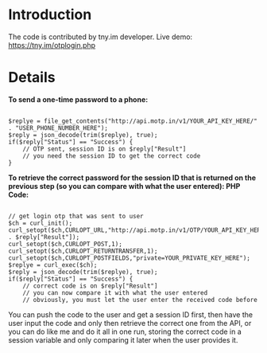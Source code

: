 # Introduction #

The code is contributed by tny.im developer.
Live demo: https://tny.im/otplogin.php

# Details #

**To send a one-time password to a phone:**


```

$replye = file_get_contents("http://api.motp.in/v1/YOUR_API_KEY_HERE/" . "USER_PHONE_NUMBER_HERE");
$reply = json_decode(trim($replye), true);
if($reply["Status"] == "Success") {
    // OTP sent, session ID is on $reply["Result"]
    // you need the session ID to get the correct code
} 

```



**To retrieve the correct password for the session ID that is returned on the previous step (so you can compare with what the user entered):
PHP Code:**



```

// get login otp that was sent to user
$ch = curl_init();
curl_setopt($ch,CURLOPT_URL,"http://api.motp.in/v1/OTP/YOUR_API_KEY_HERE/" . $reply["Result"]);
curl_setopt($ch,CURLOPT_POST,1);
curl_setopt($ch,CURLOPT_RETURNTRANSFER,1);
curl_setopt($ch,CURLOPT_POSTFIELDS,"private=YOUR_PRIVATE_KEY_HERE");
$replye = curl_exec($ch);
$reply = json_decode(trim($replye), true);
if($reply["Status"] == "Success") {
    // correct code is on $reply["Result"]
    // you can now compare it with what the user entered
    // obviously, you must let the user enter the received code before 

```

You can push the code to the user and get a session ID first, then have the user input the code and only then retrieve the correct one from the API, or you can do like me and do it all in one run, storing the correct code in a session variable and only comparing it later when the user provides it.